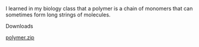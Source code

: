 I learned in my biology class that a polymer is a chain of monomers that can sometimes form long strings of molecules.

Downloads

[polymer.zip](https://ctf.pbjar.net/polymer.zip)
